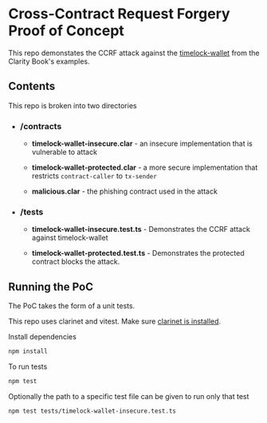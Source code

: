 # Cross-Contract Request Forgery Proof of Concept

This repo demonstates the CCRF attack against the [timelock-wallet](https://book.clarity-lang.org/ch08-01-time-locked-wallet.html) from the Clarity Book's examples.

## Contents

This repo is broken into two directories

* ### /contracts

    * **timelock-wallet-insecure.clar** - an insecure implementation that is vulnerable to attack

    * **timelock-wallet-protected.clar** - a more secure implementation that restricts `contract-caller` to `tx-sender`

    * **malicious.clar** - the phishing contract used in the attack

* ### /tests

    * **timelock-wallet-insecure.test.ts** - Demonstrates the CCRF attack against timelock-wallet

    * **timelock-wallet-protected.test.ts** - Demonstrates the protected contract blocks the attack.

## Running the PoC

The PoC takes the form of a unit tests. 

This repo uses clarinet and vitest. Make sure [clarinet is installed](https://docs.hiro.so/stacks/clarinet/installation).

Install dependencies

```bash
npm install
```

To run tests

```bash
npm test
```

Optionally the path to a specific test file can be given to run only that test

```bash
npm test tests/timelock-wallet-insecure.test.ts 
```